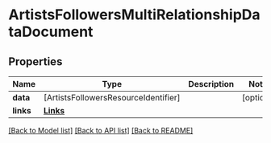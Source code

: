 # ArtistsFollowersMultiRelationshipDataDocument

## Properties
Name | Type | Description | Notes
------------ | ------------- | ------------- | -------------
**data** | [ArtistsFollowersResourceIdentifier] |  | [optional] 
**links** | [**Links**](Links.md) |  | 

[[Back to Model list]](../README.md#documentation-for-models) [[Back to API list]](../README.md#documentation-for-api-endpoints) [[Back to README]](../README.md)


